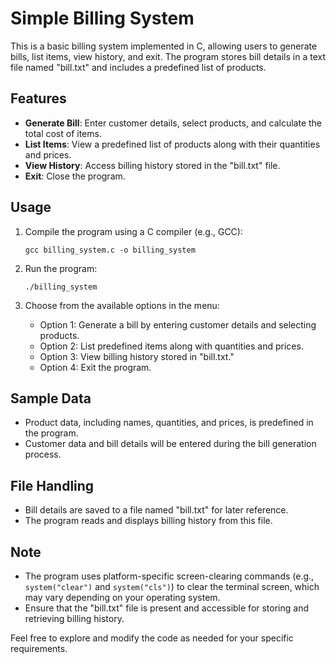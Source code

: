 # Simple Billing System

This is a basic billing system implemented in C, allowing users to generate bills, list items, view history, and exit. The program stores bill details in a text file named "bill.txt" and includes a predefined list of products.

## Features

- **Generate Bill**: Enter customer details, select products, and calculate the total cost of items.
- **List Items**: View a predefined list of products along with their quantities and prices.
- **View History**: Access billing history stored in the "bill.txt" file.
- **Exit**: Close the program.

## Usage

1. Compile the program using a C compiler (e.g., GCC):

   ```shell
   gcc billing_system.c -o billing_system
   ```

2. Run the program:

   ```shell
   ./billing_system
   ```

3. Choose from the available options in the menu:

   - Option 1: Generate a bill by entering customer details and selecting products.
   - Option 2: List predefined items along with quantities and prices.
   - Option 3: View billing history stored in "bill.txt."
   - Option 4: Exit the program.

## Sample Data

- Product data, including names, quantities, and prices, is predefined in the program.
- Customer data and bill details will be entered during the bill generation process.

## File Handling

- Bill details are saved to a file named "bill.txt" for later reference.
- The program reads and displays billing history from this file.

## Note

- The program uses platform-specific screen-clearing commands (e.g., `system("clear")` and `system("cls")`) to clear the terminal screen, which may vary depending on your operating system.
- Ensure that the "bill.txt" file is present and accessible for storing and retrieving billing history.

Feel free to explore and modify the code as needed for your specific requirements.
